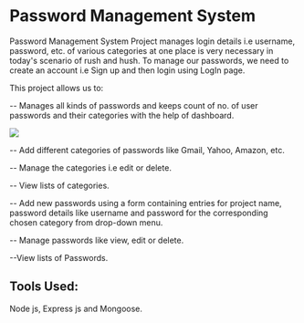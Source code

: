 # Password Management System

Password Management System Project manages login details i.e username, password, etc. of various categories at one place is very necessary in today's scenario of rush and hush. 
To manage our passwords, we need to create an account i.e Sign up and then login using LogIn page.


This project allows us to:

-- Manages all kinds of passwords and keeps count of no. of user passwords and their categories with the help of dashboard.

![](images/computer_view/c_signup.png)

-- Add different categories of passwords like Gmail, Yahoo, Amazon, etc.

-- Manage the categories i.e edit or delete.

-- View lists of categories.

-- Add new passwords using a form containing entries for project name, password details like username and password for the corresponding chosen category from drop-down menu.

-- Manage passwords like view, edit or delete.

--View lists of Passwords.


## Tools Used:

Node js, Express js and Mongoose.
